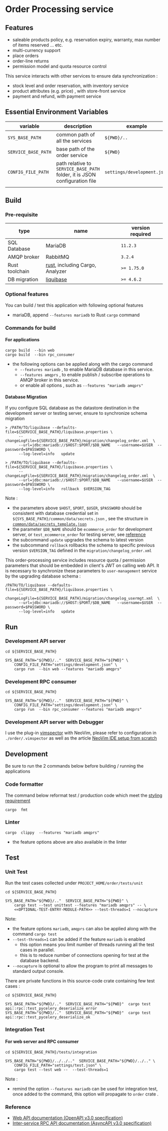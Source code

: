 # Order Processing service
## Features
- saleable products policy, e.g. reservation expiry, warranty, max number of items reserved ... etc.
- multi-currency support
- place orders
- order-line returns
- permission model and quota resource control

This service interacts with other services to ensure data synchronization :
- stock level and order reservation, with inventory service
- product attributes (e.g. price) , with store-front service
- payment and refund, with payment service

## Essential Environment Variables
|variable|description|example|
|--------|-----------|-------|
|`SYS_BASE_PATH`| common path of all the services| `${PWD}/..` |
|`SERVICE_BASE_PATH`| base path of the order service | `${PWD}` |
|`CONFIG_FILE_PATH`| path relative to `SERVICE_BASE_PATH` folder, it is JSON configuration file | `settings/development.json` |
||||


## Build
### Pre-requisite
| type | name | version required |
|------|------|------------------|
| SQL Database | MariaDB | `11.2.3` |
| AMQP broker | RabbitMQ | `3.2.4` |
| Rust toolchain | [rust](https://github.com/rust-lang/rust), including Cargo, Analyzer | `>= 1.75.0` |
| DB migration | [liquibase](https://github.com/liquibase/liquibase) | `>= 4.6.2` |

### Optional features
You can build / test this application with following optional features
- mariaDB, append `--features mariadb` to Rust `cargo` command 

### Commands for build
#### For applications
```shell
cargo build  --bin web
cargo build  --bin rpc_consumer
```
- the following options can be applied along with the cargo command
  - `--features mariadb` , to enable MariaDB database in this service.
  - `--features amqprs` , to enable publish / subscribe operations to AMQP broker in this service.
  - or enable all options , such as `--features "mariadb amqprs"`

#### Database Migration
If you configure SQL database as the datastore destination in the development server or testing server, ensure to synchronize schema migration
```shell
> /PATH/TO/liquibase --defaults-file=${SERVICE_BASE_PATH}/liquibase.properties \
      --changeLogFile=${SERVICE_BASE_PATH}/migration/changelog_order.xml  \
      --url=jdbc:mariadb://$HOST:$PORT/$DB_NAME   --username=$USER  --password=$PASSWORD \
      --log-level=info   update

> /PATH/TO/liquibase --defaults-file=${SERVICE_BASE_PATH}/liquibase.properties \
      --changeLogFile=${SERVICE_BASE_PATH}/migration/changelog_order.xml  \
      --url=jdbc:mariadb://$HOST:$PORT/$DB_NAME   --username=$USER  --password=$PASSWORD \
      --log-level=info   rollback  $VERSION_TAG
```
Note : 
- the parameters above `$HOST`, `$PORT`, `$USER`, `$PASSWORD` should be consistent with database credential set in `${SYS_BASE_PATH}/common/data/secrets.json` , see the structure in [`common/data/secrets_template.json`](../common/data/secrets_template.json)
- the parameter `$DB_NAME` should be `ecommerce_order` for development server, or  `test_ecommerce_order` for testing server, see [reference](../migrations/init_db.sql)
- the subcommand `update` upgrades the schema to latest version
- the subcommand `rollback` rollbacks the schema to specific previous version `$VERSION_TAG` defined in the `migration/changelog_order.xml`


This order-processing service includes resource quota / permission parameters that should be embedded in client's JWT on calling web API.
It is necessary to synchronize these parameters to `user-management` service by the upgrading database schema :
```shell
/PATH/TO/liquibase --defaults-file=${SERVICE_BASE_PATH}/liquibase.properties \
      --changeLogFile=${SERVICE_BASE_PATH}/migration/changelog_usermgt.xml  \
      --url=jdbc:mariadb://$HOST:$PORT/$DB_NAME   --username=$USER  --password=$PASSWORD \
      --log-level=info   update
```


## Run
### Development API server
```shell=?
cd ${SERVICE_BASE_PATH}

SYS_BASE_PATH="${PWD}/.."  SERVICE_BASE_PATH="${PWD}" \
    CONFIG_FILE_PATH="settings/development.json" \
    cargo run  --bin web --features "mariadb amqprs"
```
### Development RPC consumer
```shell=?
cd ${SERVICE_BASE_PATH}

SYS_BASE_PATH="${PWD}/.."  SERVICE_BASE_PATH="${PWD}" \
    CONFIG_FILE_PATH="settings/development.json" \
    cargo run  --bin rpc_consumer --features "mariadb amqprs"
```

### Development API server with Debugger
I use the plug-in [vimspector](https://github.com/puremourning/vimspector) with NeoVim, please refer to configuration in `./order/.vimspector` as well as the article [NeoVim IDE setup from scratch](https://hackmd.io/@0V3cv8JJRnuK3jMwbJ-EeA/r1XR_hZL3)


## Development
Be sure to run the 2 commands below before building / running the applications

### Code formatter
The command below reformat test / production code which meet the [styling requirement](https://github.com/rust-lang/rust/tree/HEAD/src/doc/style-guide/src)
```shell
cargo  fmt
```

### Linter
```shell
cargo  clippy  --features "mariadb amqprs"
```
- the feature options above are also available in the linter


## Test
### Unit Test
Run the test cases collected under `PROJECT_HOME/order/tests/unit`
```shell
cd ${SERVICE_BASE_PATH}

SYS_BASE_PATH="${PWD}/.."  SERVICE_BASE_PATH="${PWD}" \
    cargo test --test unittest --features "mariadb amqprs" -- \
    <<OPTIONAL-TEST-ENTRY-MODULE-PATH>> --test-threads=1 --nocapture
```
Note:
- the feature options `mariadb`, `amqprs` can also be applied along with the command `cargo test`
- `--test-threads=1` can be added if the feature `mariadb` is enabled
  - this option means you limit number of threads running all the test cases in parallel.
  - this is to reduce number of connections opening for test at the database backend.
- `--nocapture` is optional to allow the program to print all messages to standard output console.

There are private functions in this source-code crate  containing few test cases :
```shell
cd ${SERVICE_BASE_PATH}

SYS_BASE_PATH="${PWD}/.."  SERVICE_BASE_PATH="${PWD}"  cargo test  api::rpc::test_pycelery_deserialize_error
SYS_BASE_PATH="${PWD}/.."  SERVICE_BASE_PATH="${PWD}"  cargo test  api::rpc::test_pycelery_deserialize_ok
```

### Integration Test
#### For web server and  RPC consumer
```shell=?
cd ${SERVICE_BASE_PATH}/tests/integration

SYS_BASE_PATH="${PWD}/../../.."  SERVICE_BASE_PATH="${PWD}/../.." \
    CONFIG_FILE_PATH="settings/test.json" \
    cargo test --test web --  --test-threads=1
```

Note :
- remind the option `--features mariadb` can be used for integration test, once added to the command, this option will propagate to `order` crate .


### Reference
- [Web API documentation (OpenAPI v3.0 specification)](./doc/api/openapi.yaml)
- [Inter-service RPC API documentation (AsyncAPI v3.0 specification)](./doc/api/asyncapi.yaml)

